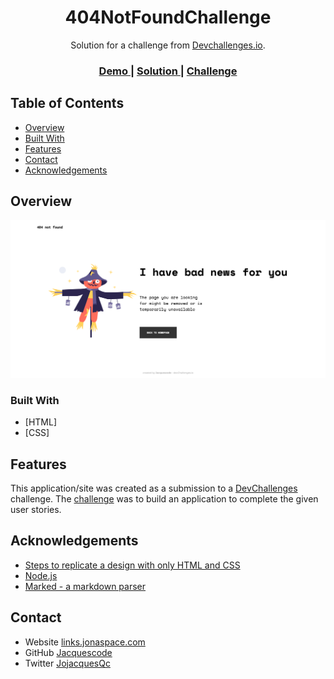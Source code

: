 <!-- Please update value in the {}  -->

<h1 align="center">404NotFoundChallenge</h1>

<div align="center">
   Solution for a challenge from  <a href="http://devchallenges.io" target="_blank">Devchallenges.io</a>.
</div>

<div align="center">
  <h3>
    <a href="https://www.figma.com/file/QeKWLNhB13zDjJzqR22TKE/404-page-challenge?node-id=0%3A1">
      Demo
    </a>
    <span> | </span>
    <a href="https://jacquescode.github.io/404NotFoundChallenge/">
      Solution
    </a>
    <span> | </span>
    <a href="https://devchallenges.io/challenges/wBunSb7FPrIepJZAg0sY">
      Challenge
    </a>
  </h3>
</div>

<!-- TABLE OF CONTENTS -->

## Table of Contents

- [Overview](#overview)
- [Built With](#built-with)
- [Features](#features)
- [Contact](#contact)
- [Acknowledgements](#acknowledgements)

<!-- OVERVIEW -->

## Overview

<img src="/images/screencapture.png">


### Built With

<!-- This section should list any major frameworks that you built your project using. Here are a few examples.-->

- [HTML]
- [CSS]

## Features

<!-- List the features of your application or follow the template. Don't share the figma file here :) -->

This application/site was created as a submission to a [DevChallenges](https://devchallenges.io/challenges) challenge. The [challenge](https://devchallenges.io/challenges/wBunSb7FPrIepJZAg0sY) was to build an application to complete the given user stories.

## Acknowledgements

<!-- This section should list any articles or add-ons/plugins that helps you to complete the project. This is optional but it will help you in the future. For exmpale -->

- [Steps to replicate a design with only HTML and CSS](https://devchallenges-blogs.web.app/how-to-replicate-design/)
- [Node.js](https://nodejs.org/)
- [Marked - a markdown parser](https://github.com/chjj/marked)

## Contact

- Website [links.jonaspace.com](https://links.jonaspace.com/)
- GitHub [Jacquescode](https://github.com/Jacquescode)
- Twitter [JojacquesQc](https://twitter.com/JoJacquesQc)
